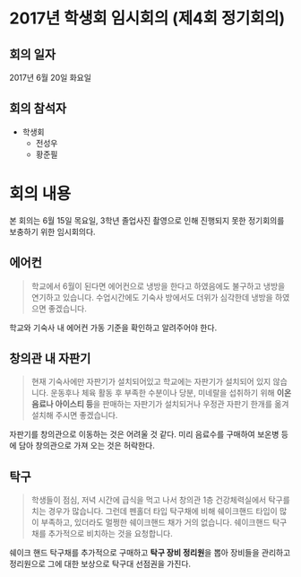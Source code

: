 # 2017년 학생회 임시회의 (제4회 정기회의)
## 회의 일자
2017년 6월 20일 화요일

## 회의 참석자
* 학생회
    * 전성우
    * 황준필

# 회의 내용
본 회의는 6월 15일 목요일, 3학년 졸업사진 촬영으로 인해 진행되지 못한 정기회의를 보충하기 위한 임시회의다.

## 에어컨
> 학교에서 6월이 된다면 에어컨으로 냉방을 한다고 하였음에도 불구하고 냉방을 연기하고 있습니다. 수업시간에도 기숙사 방에서도 더위가 심각한데 냉방을 하였으면 좋겠습니다. 

학교와 기숙사 내 에어컨 가동 기준을 확인하고 알려주어야 한다. 

## 창의관 내 자판기
> 현재 기숙사에만 자판기가 설치되어있고 학교에는 자판기가 설치되어 있지 않습니다. 운동후나 체육 활동 후 부족한 수분이나 당분, 미네랄을 섭취하기 위해
**이온음료나 아이스티 등**을 판매하는 자판기가 설치되거나 우정관 자판기 한개를 옮겨 설치해 주시면 좋겠습니다.

자판기를 창의관으로 이동하는 것은 어려울 것 같다. 미리 음료수를 구매하여 보온병 등에 담아 창의관으로 가져 오는 것은 허락한다. 


## 탁구
> 학생들이 점심, 저녁 시간에 급식을 먹고 나서 창의관 1층 건강체력실에서 탁구를 치는 경우가 많습니다. 그런데 펜홀더 타입 탁구채에 비해 쉐이크핸드 타입이 많이 부족하고, 있더라도 멀쩡한 쉐이크핸드 채가 거의 없습니다. 쉐이크핸드 탁구채를 추가적으로 비치하는 것을 요청합니다.

쉐이크 핸드 탁구채를 추가적으로 구매하고 **탁구 장비 정리원**을 뽑아 장비들을 관리하고 정리원으로 그에 대한 보상으로 탁구대 선점권을 가진다.